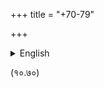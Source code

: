 +++
title = "+70-79"

+++


<details><summary>English</summary>

> ----------------------------------- -----------------------------------
> **Abbreviation**                    **Source**  
> śa                                  Jagadīśalāla Śāstrī (ed.)
> *Bhāgavata Purāṇa with the
> Commentary of Śrīdhara Svāmīn*.
> Motīlāla Banārasīdāsa. Delhi. 1999  
> bha                                 Bhagavata Vidya Pith edition: (ed.)
> Bhagavata Rishi and Krishna Shankar
> Shastri (Sola Karnavati, 2052
> saM=1996).  
> ba                                  BBT (Bhaktivedanta Book Trust)  
> pa                                  ed. Puridāsa Mahasaya. Vrindavan.
> 1955
> ----------------------------------- -----------------------------------

+-----------------------------------+-----------------------------------+
। **Commentary**                    । **Source**                        ।
+-----------------------------------+-----------------------------------+
। śrīdharaḥ                         । Some alternative readings taken   ।
॥ from *śa.\                        ।
॥ *However, the original source     ।
॥ text is *ba*                      ।
+-----------------------------------+-----------------------------------+
। vaṁśīdharaḥ                       । bha                               ।
+-----------------------------------+-----------------------------------+
। caitanya-mata-mañjuṣā             । pa                                ।
+-----------------------------------+-----------------------------------+
। bṛhad-vaiṣṇava-toṣaṇī             । bha                               ।
+-----------------------------------+-----------------------------------+
। vaiṣṇava-toṣaṇī                   । bha                               ।
+-----------------------------------+-----------------------------------+
। krama-sandarbhaḥ                  । unknown, bha                      ।
+-----------------------------------+-----------------------------------+
। bṛhat-krama-sandarbhaḥ            । unknown                           ।
+-----------------------------------+-----------------------------------+
। bhagavat-sandarbha                । 1.  Dr. Chinmayi Chatterjee       ।
॥     (Calcutta: Jadavpur           ।
॥     University, 1972).            ।
॥                                   ।
॥ 2.  (ed.) Kanailal Adhikari, Sri  ।
॥     Mayapur: Gopinath Gaudiya     ।
॥     Math, 1999.                   ।
॥                                   ।
॥ 3.  (ed.) Haridas Shastri,        ।
॥     Vrindavan: Sri Gadadhara      ।
॥     Gaurahari Press, 1983.        ।
+-----------------------------------+-----------------------------------+
। paramātma-sandarbha               । 1.  (ed.) Chinmayi Chatterjee     ।
॥     (Calcutta: Jadavpur           ।
॥     University, 1972)             ।
॥                                   ।
॥ 2.  (ed.) Haridas Shastri         ।
॥     (Vrindavan: Sri Gadadhara     ।
॥     Gaurahari Press, 1983).       ।
॥                                   ।
॥ 3.  (ed.) Puridāsa. Kalikata,     ।
॥     1951.                         ।
+-----------------------------------+-----------------------------------+
। viśvanāthaḥ                       । unknown, occasionally from *bha*  ।
+-----------------------------------+-----------------------------------+
। caitanya-mata-mañjuṣā             । pa                                ।
+-----------------------------------+-----------------------------------+
। vaiṣṇava-toṣaṇī                   । bha                               ।
+-----------------------------------+-----------------------------------+


</details>


(१०.७०)
